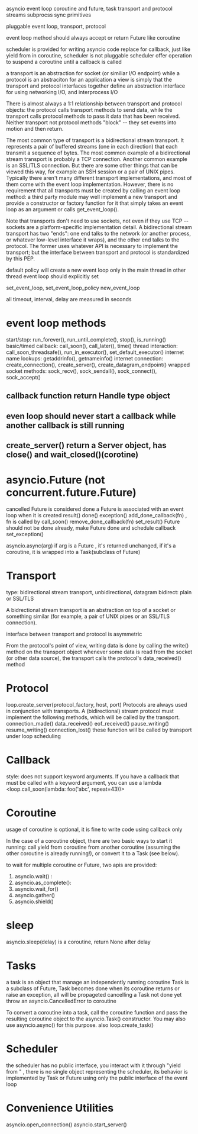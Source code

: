 asyncio
    event loop
    coroutine and future, task
    transport and protocol
    streams
    subprocss
    sync primitives


pluggable event loop, transport, protocol

event loop method should always accept or return Future like coroutine

scheduler is provided for writing asyncio code replace for callback, just
like yield from in coroutine,
scheduler is not pluggable
scheduler offer operation to suspend a coroutine until a callback is called
 
a transport is an abstraction for socket (or similiar I/O endpoint) while
a protocol is an abstraciton for an application 
a view is simply that the transport and protocol interfaces  together define
an abstraction interface for using networking I/O, and interprocess I/O

There is almost always a 1:1 relationship between transport and protocol objects: the protocol calls transport methods to send data, while the transport calls protocol methods to pass it data that has been received. Neither transport not protocol methods "block" -- they set events into motion and then return.

The most common type of transport is a bidirectional stream transport. It represents a pair of buffered streams (one in each direction) that each transmit a sequence of bytes. The most common example of a bidirectional stream transport is probably a TCP connection. Another common example is an SSL/TLS connection. But there are some other things that can be viewed this way, for example an SSH session or a pair of UNIX pipes. Typically there aren't many different transport implementations, and most of them come with the event loop implementation. However, there is no requirement that all transports must be created by calling an event loop method: a third party module may well implement a new transport and provide a constructor or factory function for it that simply takes an event loop as an argument or calls get_event_loop().

Note that transports don't need to use sockets, not even if they use TCP -- sockets are a platform-specific implementation detail.
A bidirectional stream transport has two "ends": one end talks to the network (or another process, or whatever low-level interface it wraps), and the other end talks to the protocol. The former uses whatever API is necessary to implement the transport; but the interface between transport and protocol is standardized by this PEP.

default policy will create a new event loop only in the main thread
in other thread event loop should explicitly set

set_event_loop, set_event_loop_policy new_event_loop

all timeout, interval, delay are measured in seconds



event loop methods
=======================
start/stop: run_forever(), run_until_complete(), stop(), is_running()
basic/timed callback: call_soon(), call_later(), time()
thread interaction: call_soon_threadsafe(), run_in_executor(), set_default_executor()
internet name lookups: getaddrinfo(), getnameinfo()
internet connection: create_connection(), create_server(), create_datagram_endpoint()
wrapped socket methods: sock_recv(), sock_sendall(), sock_connect(), sock_accept()

## callback function return Handle type object
## even loop should never start a callback while another callback is still running
## create_server() return a Server object, has close() and wait_closed()(corotine)

asyncio.Future (not concurrent.future.Future)
============================
cancelled Future is considered done
a Future is associated with an event loop when it is created
result()
done()
exception()
add_done_callback(fn) , fn is called by call_soon()
remove_done_callback(fn)
set_result() Future should not be done already, make Future done and schedule
callback
set_exception()

asyncio.async(arg) if arg is a Future , it's returned unchanged, if it's a 
coroutine, it is wrapped into a Task(subclass of Future)

Transport
===========================
type: bidirectional stream transport, unbidirectional, datagram
bidirect: plain or SSL/TLS

A bidrectional stream transport is an abstraction on top of a socket or something similar (for example, a pair of UNIX pipes or an SSL/TLS connection).

interface between transport and protocol is asymmetric

From the protocol's point of view, writing data is done by calling the write() method on the transport object
whenever some data is read from the socket (or other data source), the transport calls the protocol's data_received() method

Protocol
============================
loop.create_server(protocol_factory, host, port)
Protocols are always used in conjunction with transports.
A (bidirectional) stream protocol must implement the following methods, which will be called by the transport.
connection_made()
data_received()
eof_received()
pause_writing()
resume_writing()
connection_lost()
these function will be called by transport under loop scheduling

Callback
===========================
style:  does not support keyword arguments.
If you have a callback that must be called with a keyword argument, you can use a lambda   <loop.call_soon(lambda: foo('abc', repeat=43))>

Coroutine
============================
usage of coroutine is optional, it is fine to write code using callback only

In the case of a coroutine object, there are two basic ways to start it running: call yield from coroutine from another coroutine (assuming the other coroutine is already running!), or convert it to a Task (see below).

to wait for multiple coroutine or Future, two apis are provided:
1. asyncio.wait() : 
2. asyncio.as_complete(): 
3. asyncio.wait_for()
4. asyncio.gather()
5. asyncio.shield()

sleep
=======================
asyncio.sleep(delay) is a coroutine, return None after delay

Tasks
========================
a task is an object that manage an independently running coroutine
Task is a subclass of Future, Task becomes done when its coroutine 
returns or raise an exception, all will be propageted
cancelling a Task not done yet throw an asyncio.CancelledError to coroutine

To convert a coroutine into a task, call the coroutine function and pass the resulting 
coroutine object to the asyncio.Task() constructor. You may also use asyncio.async() for this purpose.
also loop.create_task()

Scheduler
=======================
the scheduler has no public interface, you interact with it through "yield from " ,
there is no single object representing the scheduler, its behavior is implemented by Task or Future
using only the public interface of the event loop

Convenience Utilities
=======================
asyncio.open_connection()
asyncio.start_server()

